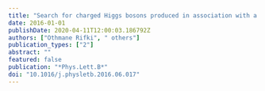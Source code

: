 ```yaml
---
title: "Search for charged Higgs bosons produced in association with a top quark and decaying via $H^± i̊ghtarrow τν$ using $pp$ collision data recorded at $sqrts = 13$ TeV by the ATLAS detector"
date: 2016-01-01
publishDate: 2020-04-11T12:00:03.186792Z
authors: ["Othmane Rifki", " others"]
publication_types: ["2"]
abstract: ""
featured: false
publication: "*Phys.Lett.B*"
doi: "10.1016/j.physletb.2016.06.017"
---
```


